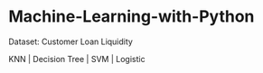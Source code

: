 # Machine-Learning-with-Python

Dataset: Customer Loan Liquidity

KNN | Decision Tree | SVM | Logistic
